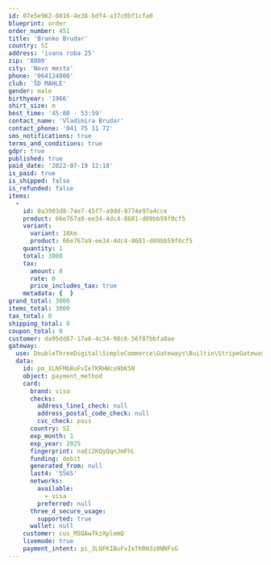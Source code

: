 ```yaml
---
id: 07e5e962-0816-4e38-bdf4-a37c0bf1cfa0
blueprint: order
order_number: 451
title: 'Branko Brudar'
country: SI
address: 'ivana roba 25'
zip: '8000'
city: 'Novo mesto'
phone: '064124808'
club: 'ŠD MAHLE'
gender: male
birthyear: '1966'
shirt_size: m
best_time: '45:00 - 53:59'
contact_name: 'Vladimira Brudar'
contact_phone: '041 75 11 72'
sms_notifications: true
terms_and_conditions: true
gdpr: true
published: true
paid_date: '2022-07-19 12:18'
is_paid: true
is_shipped: false
is_refunded: false
items:
  -
    id: 0a3903d8-74e7-45f7-a9dd-9774e97a4cce
    product: 66e767a9-ee34-4dc4-8681-d09bb59f0cf5
    variant:
      variant: 10km
      product: 66e767a9-ee34-4dc4-8681-d09bb59f0cf5
    quantity: 1
    total: 3000
    tax:
      amount: 0
      rate: 0
      price_includes_tax: true
    metadata: {  }
grand_total: 3000
items_total: 3000
tax_total: 0
shipping_total: 0
coupon_total: 0
customer: da95dd87-17a6-4c34-98c6-56f87bbfa8ae
gateway:
  use: DoubleThreeDigital\SimpleCommerce\Gateways\Builtin\StripeGateway
  data:
    id: pm_1LNFMbBuFvIeTKRHWco9bK5N
    object: payment_method
    card:
      brand: visa
      checks:
        address_line1_check: null
        address_postal_code_check: null
        cvc_check: pass
      country: SI
      exp_month: 1
      exp_year: 2025
      fingerprint: naEi2KQyQqnJmFhL
      funding: debit
      generated_from: null
      last4: '5565'
      networks:
        available:
          - visa
        preferred: null
      three_d_secure_usage:
        supported: true
      wallet: null
    customer: cus_M5QAw7kzXplemQ
    livemode: true
    payment_intent: pi_3LNFKIBuFvIeTKRH3z0NNFvG
---
```

